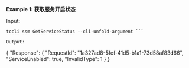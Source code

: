 **Example 1: 获取服务开启状态**



Input: 

```
tccli ssm GetServiceStatus --cli-unfold-argument ```

Output: 
```
{
    "Response": {
        "RequestId": "1a327ad8-5fef-41d5-b1a1-73d58af83d66",
        "ServiceEnabled": true,
        "InvalidType": 1
    }
}
```

